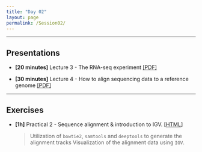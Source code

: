 ```yaml
---
title: "Day 02"
layout: page
permalink: /Session02/
---
```


---

## Presentations

- **\[20 minutes\]** Lecture 3 - The RNA-seq experiment
[[PDF]]()

- **\[30 minutes\]** Lecture 4 - How to align sequencing data to a reference genome
[[PDF]]()

---

## Exercises

-  **\[1h\]** Practical 2 - Sequence alignment & introduction to IGV.
    [[HTML](sequence_alignment)]

    > Utilization of `bowtie2`, `samtools` and `deeptools` to generate the 
    alignment tracks 
    > Visualization of the alignment data using `IGV`.

